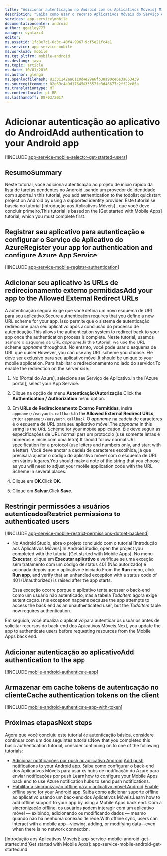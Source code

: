 ```yaml
---
title: "Adicionar autenticação no Android com os Aplicativos Móveis| Microsoft Docs"
description: "Saiba como usar o recurso Aplicativos Móveis do Serviço de Aplicativo do Azure para autenticar usuários de seu aplicativo Android por meio de uma variedade de provedores de identidade, incluindo Google, Facebook, Twitter e Microsoft."
services: app-service\mobile
documentationcenter: android
author: ggailey777
manager: syntaxc4
editor: 
ms.assetid: 1fc8e7c1-6c3c-40f4-9967-9cf5e21fc4e1
ms.service: app-service-mobile
ms.workload: mobile
ms.tgt_pltfrm: mobile-android
ms.devlang: java
ms.topic: article
ms.date: 10/01/2016
ms.author: glenga
ms.openlocfilehash: 81331142aa6110d4e29e6fb30a90ce6e3a853439
ms.sourcegitcommit: 02e69c4a9d17645633357fe3d46677c2ff22c85a
ms.translationtype: MT
ms.contentlocale: pt-BR
ms.lasthandoff: 08/03/2017
---
```

# <a name="add-authentication-to-your-android-app"></a><span data-ttu-id="f218c-103">Adicionar autenticação ao aplicativo do Android</span><span class="sxs-lookup"><span data-stu-id="f218c-103">Add authentication to your Android app</span></span>
[!INCLUDE [app-service-mobile-selector-get-started-users](../../includes/app-service-mobile-selector-get-started-users.md)]

## <a name="summary"></a><span data-ttu-id="f218c-104">Resumo</span><span class="sxs-lookup"><span data-stu-id="f218c-104">Summary</span></span>
<span data-ttu-id="f218c-105">Neste tutorial, você adiciona autenticação ao projeto de início rápido da lista de tarefas pendentes no Android usando um provedor de identidade com suporte.</span><span class="sxs-lookup"><span data-stu-id="f218c-105">In this tutorial, you add authentication to the todolist quickstart project on Android by using a supported identity provider.</span></span> <span data-ttu-id="f218c-106">Este tutorial se baseia no tutorial [Introdução aos Aplicativos Móveis] , que você deve concluir primeiro.</span><span class="sxs-lookup"><span data-stu-id="f218c-106">This tutorial is based on the [Get started with Mobile Apps] tutorial, which you must complete first.</span></span>

## <span data-ttu-id="f218c-107"><a name="register"></a>Registrar seu aplicativo para autenticação e configurar o Serviço de Aplicativo do Azure</span><span class="sxs-lookup"><span data-stu-id="f218c-107"><a name="register"></a>Register your app for authentication and configure Azure App Service</span></span>
[!INCLUDE [app-service-mobile-register-authentication](../../includes/app-service-mobile-register-authentication.md)]

## <span data-ttu-id="f218c-108"><a name="redirecturl"></a>Adicionar seu aplicativo às URLs de redirecionamento externo permitidas</span><span class="sxs-lookup"><span data-stu-id="f218c-108"><a name="redirecturl"></a>Add your app to the Allowed External Redirect URLs</span></span>

<span data-ttu-id="f218c-109">A autenticação segura exige que você defina um novo esquema de URL para seu aplicativo.</span><span class="sxs-lookup"><span data-stu-id="f218c-109">Secure authentication requires that you define a new URL scheme for your app.</span></span> <span data-ttu-id="f218c-110">Isso permite que o sistema de autenticação redirecione para seu aplicativo após a conclusão do processo de autenticação.</span><span class="sxs-lookup"><span data-stu-id="f218c-110">This allows the authentication system to redirect back to your app once the authentication process is complete.</span></span> <span data-ttu-id="f218c-111">Neste tutorial, usamos sempre o esquema de URL _appname_.</span><span class="sxs-lookup"><span data-stu-id="f218c-111">In this tutorial, we use the URL scheme _appname_ throughout.</span></span> <span data-ttu-id="f218c-112">No entanto, você pode usar o esquema de URL que quiser.</span><span class="sxs-lookup"><span data-stu-id="f218c-112">However, you can use any URL scheme you choose.</span></span> <span data-ttu-id="f218c-113">Ele deve ser exclusivo para seu aplicativo móvel.</span><span class="sxs-lookup"><span data-stu-id="f218c-113">It should be unique to your mobile application.</span></span> <span data-ttu-id="f218c-114">Para habilitar o redirecionamento no lado do servidor:</span><span class="sxs-lookup"><span data-stu-id="f218c-114">To enable the redirection on the server side:</span></span>

1. <span data-ttu-id="f218c-115">No [Portal do Azure], selecione seu Serviço de Aplicativo.</span><span class="sxs-lookup"><span data-stu-id="f218c-115">In the [Azure portal], select your App Service.</span></span>

2. <span data-ttu-id="f218c-116">Clique na opção de menu **Autenticação/Autorização**.</span><span class="sxs-lookup"><span data-stu-id="f218c-116">Click the **Authentication / Authorization** menu option.</span></span>

3. <span data-ttu-id="f218c-117">Em **URLs de Redirecionamento Externo Permitidas**, insira `appname://easyauth.callback`.</span><span class="sxs-lookup"><span data-stu-id="f218c-117">In the **Allowed External Redirect URLs**, enter `appname://easyauth.callback`.</span></span>  <span data-ttu-id="f218c-118">O _appname_ na cadeia de caracteres é o esquema de URL para seu aplicativo móvel.</span><span class="sxs-lookup"><span data-stu-id="f218c-118">The _appname_ in this string is the URL Scheme for your mobile application.</span></span>  <span data-ttu-id="f218c-119">Ele deve seguir as especificações de URL normal para um protocolo (use somente letras e números e inicie com uma letra).</span><span class="sxs-lookup"><span data-stu-id="f218c-119">It should follow normal URL specification for a protocol (use letters and numbers only, and start with a letter).</span></span>  <span data-ttu-id="f218c-120">Você deve anotar a cadeia de caracteres escolhida, já que precisará ajustar o código do aplicativo móvel com o esquema de URL em vários lugares.</span><span class="sxs-lookup"><span data-stu-id="f218c-120">You should make a note of the string that you choose as you will need to adjust your mobile application code with the URL Scheme in several places.</span></span>

4. <span data-ttu-id="f218c-121">Clique em **OK**.</span><span class="sxs-lookup"><span data-stu-id="f218c-121">Click **OK**.</span></span>

5. <span data-ttu-id="f218c-122">Clique em **Salvar**.</span><span class="sxs-lookup"><span data-stu-id="f218c-122">Click **Save**.</span></span>

## <span data-ttu-id="f218c-123"><a name="permissions"></a>Restringir permissões a usuários autenticados</span><span class="sxs-lookup"><span data-stu-id="f218c-123"><a name="permissions"></a>Restrict permissions to authenticated users</span></span>
[!INCLUDE [app-service-mobile-restrict-permissions-dotnet-backend](../../includes/app-service-mobile-restrict-permissions-dotnet-backend.md)]

* <span data-ttu-id="f218c-124">No Android Studio, abra o projeto concluído com o tutorial [Introdução aos Aplicativos Móveis].</span><span class="sxs-lookup"><span data-stu-id="f218c-124">In Android Studio, open the project you completed with the tutorial [Get started with Mobile Apps].</span></span> <span data-ttu-id="f218c-125">No menu **Executar**, clique em **Executar aplicativo** e verifique se uma exceção sem tratamento com um código de status 401 (Não autorizado) é acionada depois que o aplicativo é iniciado.</span><span class="sxs-lookup"><span data-stu-id="f218c-125">From the **Run** menu, click **Run app**, and verify that an unhandled exception with a status code of 401 (Unauthorized) is raised after the app starts.</span></span>

     <span data-ttu-id="f218c-126">Essa exceção ocorre porque o aplicativo tenta acessar o back-end como um usuário não autenticado, mas a tabela *TodoItem* agora exige autenticação.</span><span class="sxs-lookup"><span data-stu-id="f218c-126">This exception happens because the app attempts to access the back end as an unauthenticated user, but the *TodoItem* table now requires authentication.</span></span>

<span data-ttu-id="f218c-127">Em seguida, você atualiza o aplicativo para autenticar os usuários antes de solicitar recursos do back-end dos Aplicativos Móveis.</span><span class="sxs-lookup"><span data-stu-id="f218c-127">Next, you update the app to authenticate users before requesting resources from the Mobile Apps back end.</span></span> 

## <a name="add-authentication-to-the-app"></a><span data-ttu-id="f218c-128">Adicionar autenticação ao aplicativo</span><span class="sxs-lookup"><span data-stu-id="f218c-128">Add authentication to the app</span></span>
[!INCLUDE [mobile-android-authenticate-app](../../includes/mobile-android-authenticate-app.md)]



## <span data-ttu-id="f218c-129"><a name="cache-tokens"></a>Armazenar em cache tokens de autenticação no cliente</span><span class="sxs-lookup"><span data-stu-id="f218c-129"><a name="cache-tokens"></a>Cache authentication tokens on the client</span></span>
[!INCLUDE [mobile-android-authenticate-app-with-token](../../includes/mobile-android-authenticate-app-with-token.md)]

## <a name="next-steps"></a><span data-ttu-id="f218c-130">Próximas etapas</span><span class="sxs-lookup"><span data-stu-id="f218c-130">Next steps</span></span>
<span data-ttu-id="f218c-131">Agora que você concluiu este tutorial de autenticação básica, considere continuar com um dos seguintes tutoriais:</span><span class="sxs-lookup"><span data-stu-id="f218c-131">Now that you completed this basic authentication tutorial, consider continuing on to one of the following tutorials:</span></span>

* <span data-ttu-id="f218c-132">[Adicionar notificações por push ao aplicativo Android](app-service-mobile-android-get-started-push.md).</span><span class="sxs-lookup"><span data-stu-id="f218c-132">[Add push notifications to your Android app](app-service-mobile-android-get-started-push.md).</span></span>
  <span data-ttu-id="f218c-133">Saiba como configurar o back-end dos Aplicativos Móveis para usar os hubs de notificação do Azure para enviar notificações por push.</span><span class="sxs-lookup"><span data-stu-id="f218c-133">Learn how to configure your Mobile Apps back end to use Azure notification hubs to send push notifications.</span></span>
* <span data-ttu-id="f218c-134">[Habilitar a sincronização offline para o aplicativo móvel Android](app-service-mobile-android-get-started-offline-data.md).</span><span class="sxs-lookup"><span data-stu-id="f218c-134">[Enable offline sync for your Android app](app-service-mobile-android-get-started-offline-data.md).</span></span>
  <span data-ttu-id="f218c-135">Saiba como adicionar suporte offline ao aplicativo usando um back-end dos Aplicativos Móveis.</span><span class="sxs-lookup"><span data-stu-id="f218c-135">Learn how to add offline support to your app by using a Mobile Apps back end.</span></span> <span data-ttu-id="f218c-136">Com a sincronização offline, os usuários podem interagir com um aplicativo móvel &mdash; exibindo, adicionando ou modificando dados &mdash; mesmo quando não há nenhuma conexão de rede.</span><span class="sxs-lookup"><span data-stu-id="f218c-136">With offline sync, users can interact with a mobile app&mdash;viewing, adding, or modifying data&mdash;even when there is no network connection.</span></span>

<!-- Anchors. -->
[Register your app for authentication and configure Mobile Services]: #register
[Restrict table permissions to authenticated users]: #permissions
[Add authentication to the app]: #add-authentication
[Store authentication tokens on the client]: #cache-tokens
[Refresh expired tokens]: #refresh-tokens
[Next Steps]:#next-steps


<!-- URLs. -->
<span data-ttu-id="f218c-137">[Introdução aos Aplicativos Móveis]: app-service-mobile-android-get-started.md</span><span class="sxs-lookup"><span data-stu-id="f218c-137">[Get started with Mobile Apps]: app-service-mobile-android-get-started.md</span></span>
